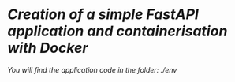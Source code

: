 # ***Creation of a simple FastAPI application and containerisation with Docker***
*You will find the application code in the folder: ./env*

